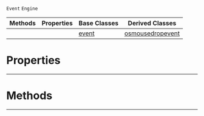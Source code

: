  `Event` `Engine`



|Methods|Properties|Base Classes|Derived Classes|
|---|---|---|---|
| | |[event](https://github.com/PlasmaEngine/PlasmaDocs/tree/master/docs/C%2B%2B/code_reference/class_reference/event.markdown)|[osmousedropevent](https://github.com/PlasmaEngine/PlasmaDocs/tree/master/docs/C%2B%2B/code_reference/class_reference/osmousedropevent.markdown)|


 #  Properties


---  
 #  Methods


---  
 

 